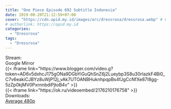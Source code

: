 ```yaml
---
title: "One Piece Episode 692 Subtitle Indonesia"
date: 2019-08-20T21:12:59+07:00
cover: "https://cdn.opid.my.id/images/arc/dressrosa/dressrosa.webp" # Optional, cover
# authorlink: https://opid.my.id
categories:
  - "Dressrosa"
tags:
  - "Dressrosa"
---
```

<div class="ui menu violet borderless inverted">
  <div class="header item active">
        Stream:
    </div>
  <a class="active item" data-tab="google">
    <i class="google drive icon"></i> Google
  </a>
  <a class="item nounderline" data-tab="mirror">
    <i class="odnoklassniki icon"></i> Mirror
  </a>
</div>
<div class="ui bottom attached tab segment active" style="border:0 !important;" data-tab="google">
{{< iframe link="https://www.blogger.com/video.g?token=AD6v5dxhcJ175gONa9DGbYiGuQhSnZ6j2Lueybp3S8u30rIazkF4Bi0_C7v6eakiCJBYz8uWjP12j_vAk7UTOANBHuknhpqpBs4fJgCcNfXe87l8gg-5zZp0kjMV0PxrnnbdiPjtoB4v" >}}
</div>
<div class="ui bottom attached tab segment" style="border:0 !important;" data-tab="mirror">
{{< iframe link="https://ok.ru/videoembed/2176210176758" >}}
</div>
<div class="ui menu violet borderless inverted">
  <div class="header item active">
        Downloads:
    </div>
  <a class="item nounderline" href="https://ouo.io/qfs8WM" target="_blank" rel="dofollow"><i class="google drive icon"></i>
    Average 480p</a>
</div>